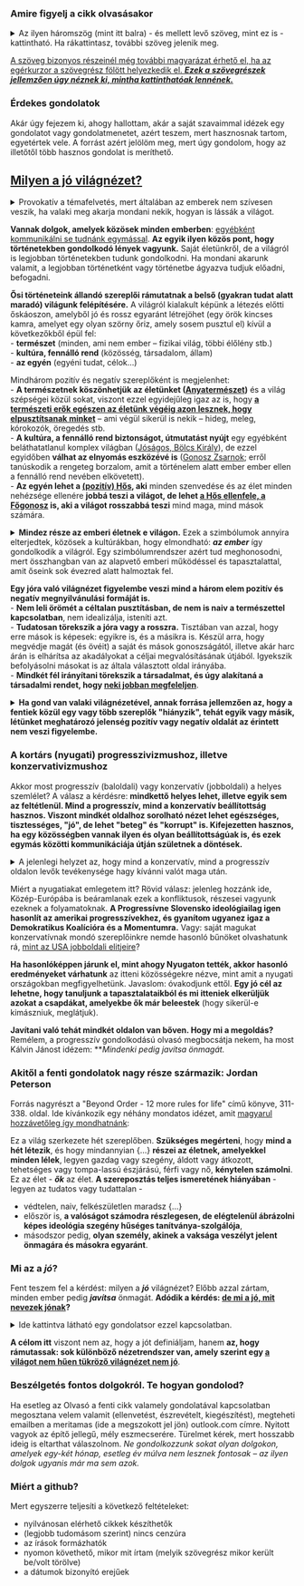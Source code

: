 ### Amire figyelj a cikk olvasásakor

<details>
<summary>Az ilyen háromszög (mint itt balra) - és mellett levő szöveg, mint ez is - kattintható. Ha rákattintasz, további szöveg jelenik meg.</summary>
Ezez a szövegek jellemzően bővebben kifejtik egyik vagy másik fő gondolatot. Azért szerkesztem meg így, hogy gyorsan tudj haladni a cikk lényegének elolvasásával, ha azt az adott gondolatot már jól ismered és/vagy nem hat neked furcsán.  
Viszont, ha esetleg a gondolat új neked és/vagy furcsán hat, furcsa érzésed van miatta, úgy érzed, valamiért az adott gondolat nem tetszik, de nem tudod egyből megmondani, hogy miért, akkor tudsz olvasni hozzá egy bővebb kifejtést, ami közelebb vezethet ahhoz, hogy rájöjj, miért érezted furcsának az adott gondolatot.
  <details>
  <summary>Emellett, érdekesek lehetnek a plusz gondolatuk... </summary>
  ...önmagukért is, de a cikk szerkesztésekor nem gondoltam úgy, hogy feltétlenül szükség van rájuk a fő mondanivalóm megértéséhez.
 </details> 
</details>

[id0]: ## "Az ilyenkor megjelenő információ tartalma pedig  
\- vagy tényekből, hivatkozásokból áll  
\- vagy magyarázza, hova vezet a link, ha a szöveg kattintható és rákattintanál,  
\- esetleg pusztán plusz gondolatok, viszont nem volt lehetséges vagy alkalmas megoldani ilyen háromszöggel, mint fentebb használtam."

[A szöveg bizonyos részeinél még további magyarázat érhető el, ha az egérkurzor a szövegrész fölött helyezkedik el. ***Ezek a szövegrészek jellemzően úgy néznek ki, mintha kattinthatóak lennének.***][id0]


### Érdekes gondolatok

Akár úgy fejezem ki, ahogy hallottam, akár a saját szavaimmal idézek egy gondolatot vagy gondolatmenetet, azért teszem, mert hasznosnak tartom, egyetértek vele. A forrást azért jelölöm meg, mert úgy gondolom, hogy az illetőtől több hasznos gondolat is meríthető.

[ht1-1]: ## "Mondhatjuk, hogy mindenki azt gondol, amit akar, de ez nem ilyen egyszerű. Sok pszichikai és ebből eredő (pl. pszichoszomatikus) gondja lehet az embernek abból kifolyólag, amit gondol, ahogy a világot látja. Még több gondot okozhatnak a világ realitásait nem tükröző világnézetek társadalmi szinten.
&nbsp;
Mondhatja bárki, hogy azt gondol, azt hisz, amit akar. Még ha így is lenne, akkor is jól tenné, ha igyekezne magát megfelelő gondolkodásra nevelni. Végeredményben ugyanis mindig ott van a világ kegyetlen realitása, ami elől ideig-óráig elbújhatunk, de amely ott vár ránk nap mint nap. 
Fogalmazzunk finoman így: igaz ugyan, hogy a vak szerencse nagyobb befolyással van az egyes egyének sorsára, boldogulására, mint sokszor szeretnénk, de a világ (világegyetem, Isten, evolúció – kinek hogy tetszik jobban) jóvoltából hosszabbtávon jobb esélyekhez, előnyhöz jutnak azok, akik világnézete jól megközelíti az objektív valóságot (igazságot), és hátrányba kerülnek azok, akik világnézete nem közelíti azt meg kellően." 
## [Milyen a jó világnézet?][ht1-1]

<details><summary>Provokatív a témafelvetés, mert általában az emberek nem szívesen veszik, ha valaki meg akarja mondani nekik, hogyan is lássák a világot.</summary>
    &nbsp;  
  
Két alapvetően különböző módja a világ látásának:   
  \-  <b>ha a benne található dolgokkal és azok leírásával</b> foglalkozunk ("the world as a place of things" - ez a tudományos megközelítés - amelynek hajlamosak vagyunk bizonyos körülmények között igen nagy jelentőséget tulajdonítani, viszont amely a legtöbb ember számára - ha nem értelmezhetetlen, akkor: - unalmas),   
\-  ha azzal foglalkozunk, <b>mit tehetünk, mit tegyünk a világban</b> ("the world as a place of action" - ez pedig az a megközelítés, amely az elménk számára alapértelmezett, és amelyet a legtöbb ember sokkal kevesebb erőfeszítéssel és mélyebben tud értelmezni, mint az előbbit).   
  
<details><summary>Jól érzékeltethető ez egy példán. Legyen ez a kémiai elemek periódusos rendszere... </summary> Kétségkívül fontos és nagyszerű felfedezés, sokmindent lehetővé tesz az ismerete. Viszont, ha valaki megkísérli előadni annak tartalmát, a legtöbb hallgató rögtön az elején elkezdene valami mással foglalkozni, valami másra gondolni - egyszerűen nem találná érdekesnek, nem volna képes kitartóan figyelni rá. Ha nagyobb sikert szeretne az előadó elérni a hallgatóinál, akkor a periódusos rendszer helyett mesélne nekik egy történetet. Akár szólhatna arról, ahogy az embített periódusos rendszert kidolgozták a tudósok, akik ezzel foglalkoztak. Ha 'jól' tud történetet mesélni, a legtöbb hallgatót magával tudná ragadni, és sokkal több információ maradna meg az emlékezetükben abból, amit mondott nekik, mint előbbi esetben. Ez nem véletlen.
Már kora gyermekkorban képesek vagyunk a hallott történeteket megérteni, továbbadni. Sokkal mélyebben van bennünk ez a képesség, mint a tudományos megközelítésre irányuló.</details>
</details>

[ht1-2]: ## "Pl. ha valaki azt mondja, 'mérges vagyok', értjük a közlés lényegét.  
Nem merül fel bennünk, hogy megkérdezzük: mit értesz az alatt, hogy 'mérges'. 
Tudjuk, milyen az, el tudjuk képzelni, mire gondol, értjük, hogy most akkor ez a beszélőre vonatkozik. 
Tehát közös tulajdonságunk, hogy néha mérgesek vagyunk és ezt fel tudjuk idézni és az is, hogy elfogadjuk különálló személynek egymást. 
Ez egy könnyen érthető példa."
**Vannak dolgok, amelyek közösek minden emberben**: [egyébként kommunikálni se tudnánk egymással][ht1-2]. 
**Az egyik ilyen közös pont, hogy történetekben gondolkodó lények vagyunk.** Saját életünkről, de a világról is legjobban történetekben tudunk gondolkodni. Ha mondani akarunk valamit, a legjobban történetként vagy történetbe ágyazva tudjuk előadni, befogadni.

**Ősi történeteink állandó szereplői rámutatnak a belső (gyakran tudat alatt maradó) világunk felépítésére.** A világról kialakult képünk a létezés előtti őskáoszon, amelyből jó és rossz egyaránt létrejöhet (egy örök kincses kamra, amelyet egy olyan szörny őriz, amely sosem pusztul el) kívül a következőkből épül fel:    
\-	**természet** (minden, ami nem ember – fizikai világ, többi élőlény stb.)   
\-	**kultúra, fennálló rend** (közösség, társadalom, állam)   
\-	**az egyén** (egyéni tudat, célok…)   

[ht1-2a]: ## "megszemélyesítő szereplők: 
magyarul: jóságos anya (Hamupipőke), a gyermeket ért átkot enyhító tizenkettedik javasasszony (Csipkerózsika), jótündérek
angol megfelelők: Benevolent Queen, Fairy Godmother"
[ht1-2b]: ## "megszemélyesítő szereplők: 
magyarul: Öreg Boszorkány (Jancsi és Juliska), Gonosz Királyné (Hófehérke és a hét törpe), a gyermeket megátkozó tizenharmadik javasasszony (Csipkerózsika)
angolul: Evil Queen, Goddess of Destruction and Death"
[ht1-2c]: ## "angolul: Wise King"
[ht1-2d]: ## "angolul: Authoritarian Tyrant"
[ht1-2e]: ## "angolul: Hero"
[ht1-2f]: ## "angolul: Adversary"
Mindhárom pozitív és negatív szereplőként is megjelenhet:    
\-	**A természetnek köszönhetjük az életünket ([Anyatermészet][ht1-2a])** és a világ szépségei közül sokat, viszont ezzel egyidejűleg igaz az is, hogy **[a természeti erők egészen az életünk végéig azon lesznek, hogy elpusztítsanak minket][ht1-2b]** – ami végül sikerül is nekik – hideg, meleg, kórokozók, öregedés stb.  
\-	**A kultúra, a fennálló rend biztonságot, útmutatást nyújt** egy egyébként beláthatatlanul komplex világban ([Jóságos, Bölcs Király][ht1-2c]), de ezzel egyidőben **válhat az elnyomás eszközévé is** ([Gonosz Zsarnok][ht1-2d]; erről tanúskodik a rengeteg borzalom, amit a történelem alatt ember ember ellen a fennálló rend nevében elkövetett).   
\-	**Az egyén lehet a [(pozitív) Hős][ht1-2e], aki** minden szenvedése és az élet minden nehézsége ellenére **jobbá teszi a világot, de lehet [a Hős ellenfele, a Főgonosz][ht1-2f] is, aki a világot rosszabbá teszi** mind maga, mind mások számára.

<details><summary>
<b>Mindez része az emberi életnek e világon.</b> Ezek a szimbólumok annyira elterjedtek, közösek a kultúrákban, hogy elmondható: <b><i>az ember</b></i> így gondolkodik a világról. Egy szimbólumrendszer azért tud meghonosodni, mert összhangban van az alapvető emberi működéssel és tapasztalattal, amit őseink sok évezred alatt halmoztak fel.
</summary>
&nbsp;  

[sziget1]: ## "Ez egy költői kép. Repülőgépekre ne gondoljunk itt."  
[sziget2]: ## "Egyrészt ott a kéklő óceán végtelenjének látványa. A sok szép szín stb.  
Másrészt viszont ott vannak a cápák, medúzák, örvények és a tengeri viharok."
Van még egy hasonlat, amely megvilágíthatja azt, amiről itt szó van.  Képzeljük el, hogy egy sziget partján vagyunk.  
\- Ha felfele nézünk, **az éjszakai égboltot látjuk. Ez az őskáosz.** Nem látjuk, mi van ott, és [nem is tudjuk sohasem megtapasztalni, megismerni][sziget1].  
\- Ha kinézünk **az óceán irányába. Ez a természet.** Ez is végtelen. Elvileg megismerhető, de nagyrészt ismeretlen. [Szép és veszélyes egyszerre][sziget2].  
\- **A sziget a kultúra, a társadalmi szerkezetek.** Felderítettük, ismerjük, tudunk vele számolni, lakhatóvá tettük.  
\- **A Hős és a Főgonosz pedig e szigeten élő egyén, az ikertestévével való örök küzdelemben.**  
  
</details>
  
  
[tszint1]: ## "Erről sokat lehetne írni, itt csak néhány pont.   
A jók csak a gonoszság elnyomását akarják elérni. Rendszerszinten biztosítani azt, hogy egy jó ember megvédhesse magát a támadásokkal szemben, azon felül szervezik a közös védekezést. A rosszak több elnyomást akarnak. Relatíve minél több koncentrált hatalom van, annál több lehetőség van arra, hogy a hatalmon levők szándékukon kívül, esetleg szándékosan ártsanak vele másoknak.  
Egy olyan berendezkedés, ahol az alul levők ki vannak szolgáltatva a feljebb levők kényének-kedvének, a gonoszságnak kedvez. Akkor is, ha azt a szlogent választják, hogy a hatalom azért kell, hogy az elesetteket segíthessék. Ez olyan hatalom, ami nem marad hosszútávon a jó szolgálatában."
**Egy jóra való világnézet figyelembe veszi mind a három elem pozitív és negatív megnyilvánulási formáját is.**    
\-	**Nem leli örömét a céltalan pusztításban, de nem is naiv a természettel kapcsolatban**, nem idealizálja, isteníti azt.    
\-	**Tudatosan törekszik a jóra vagy a rosszra.** Tisztában van azzal, hogy erre mások is képesek: egyikre is, és a másikra is. Készül arra, hogy megvédje magát (és övéit) a saját és mások gonoszságától, illetve akár harc árán is elhárítsa az akadályokat a céljai megvalósításának útjából. Igyekszik befolyásolni másokat is az általa választott oldal irányába.    
\-	**Mindkét fél irányítani törekszik a társadalmat, és úgy alakítaná a társadalmi rendet, hogy [neki jobban megfeleljen][tszint1]**.  

<details><summary>
<b>Ha gond van valaki világnézetével, annak forrása jellemzően az, hogy a fentiek közül egy vagy több szereplők "hiányzik", tehát egyik vagy másik, létünket meghatározó jelenség pozitív vagy negatív oldalát az érintett nem veszi figyelembe.</b></summary>

  &nbsp;  
Alább megadok néhány példát erre.

[hibvil4]: ## "Ritkán mondanák ezt így ki, de ilyesmire utal, ha valaki túl gyakran hangsúlyozza, hogy túlnépesedett a föld, csökkenteni kell a lakosság létszámát. Vagy ha valaki a COVID-nak drukkolt, a természet bosszújának eszközét látva benne, amit a természet az ellene az ember által elkövetett bűnök megtorlása végett eszközöl."  
  - Ha valakinél az *Anyatermészet* negatív párja hiányzik, az megnyilvánulhat úgy, hogy idealizálja a természetet, igen nagy értéket tulajdonít neki, nem fél tőle. Embertársait, akik a természet erőivel küzdenek (pl. kezdetleges körülmények között élő emberek, akik fát égetnek, a levegőt szennyezik, a szemetüket a természetbe rakják le stb.), igyekszik ebben akadályozni. Ha ez párosul azzal, hogy hiányzik a Bölcs Király és a Hős is, akkor kész lehet akár [tömeggyilkosságokat is elkövetni a környezetvédelem nevében][hibvil4].
  
[hibvil1]: ## "Ezt így ritkán mondaná ki. Legtöbbször az állatok, allergén növények, a kórokozó baktériumok és vírusok által jelentett veszélyeket hangsúlyozná, és ezek 'csökkentése érdekében történő' pusztítást úgy állítaná be, hogy az fájdalmas, de szükséges áldozat az egészség, illetve a társadalom felvirágzásának oltárán." 
- Ha valakinél az *Anyatermészet* hiányzik, az megnyilvánulhat úgy, hogy nem becsüli a természet értékeit, fél a természettől, [örömét leli annak pusztításában, fák kivágásában, gyomírtásban, fertőtlenítésben][hibvil1] stb.
  
[hibvil2]: ## "A halálbüntetést lehet ellenezni azért is, mert sohasem lehetünk teljesen biztosak az elkövető kilétében, motivációjában stb.  
Itt nem erről beszélek, hanem kifejezetten arról, akik azt mondják: ha biztosak lennénk a legsúlyosabb bűntettek megtervezett, aljas szándékból történő szándékos elkövetésében, a halálbüntetés - ezért vagy azért - akkor sem helyes."
- Ha valakinél hiányzik a Jóságos Király és a Gonosztevő, annak jele lehet az, hogy ha a társadalomban marginalizált egyéneket lát, akkor nem veti fel az egyének felelősségét, hanem a társadalomban keresi a hibát.
Ez olyan szélségekig fajulhat, hogy [nem támogatja a halálbüntetést még olyan hipotetikus esetben sem][hibvil2], ha teljesen bizonyos, hogy az érintett különös kegyetlenséggel, alávaló módon gyilkolt meg emberek tucatjait esetleg százait. Emögött az van, egyrészt, mivel (a *Jóságos Király* nélkül csak a *Gonosz Zsarnok* van) hogy a tömeggyilkost a társadalom áldozatának látja, keresi és megtalálja azt, ami a társadalomban rossz, és ami szerinte a bűncselekmények elkövetéséhez vezetett. Mivel viszont *a Főgonosz* hiányzik, csak a *Hős* van jelen, így az aki így gondolkodik, fel sem veti magában annak lehetőségét, hogy az az, aki így viselkedett, felelős a tetteiért, hanem meg akarja ezt az embert menteni, méltányos akar lenni vele, amennyire csak tud. Ugyanezen okból nem lát kockázatot abban sem, hogy az enyhe bánásmód milyen magatartás felé motiválja majd azokat, akik jelenleg még nem döntötték el, hogy hasonló útra lépnek-e, csak fontolgatják. 

[hibvil3]: https://www.facebook.com/notes/779094755991058/ "A témában írt korábbi jegyzetem olvasható a linkre kattintva."  
- Egy másik szélsőség az, amit azon beteg, rendellenességgel küzdő emberekkel kapcsolatos nézeteken figyelhetünk meg, akik nem azonosulnak a biológiai nemükkel. (Férfi testben nőnek érzik magukat. Vagy bármi másnak, ami nem férfi. Vagy női testben férfinek érzik magukat. Stb. stb.)
  Nem akarom lekicsinyleni a fájdalmukat, viszont akkor is tény, hogy ez nem egészséges állapot. Az, hogy két nem létezik, az nem a *társadalmi elnyomás része*; egyszerűen így működik a biológia, és - tetszik vagy sem - az emberi lény életében a biológia (egyelőre mindenképp) meghatározóbb, mint a genderelméletek. Nem indokolt tehát a nyelvünket és a kultúránk alapjait átalakítani, hogy az több "nem" elfogadására is alkalmassá váljon. Ugyanis csak két nem van. [Az egészséges ember vagy férfi vagy nő][hibvil3]. Jó, méltányolandó érzékenynek lenni a betegek irányába és nem okozni a szükségesnél nagyobb fájdalmat, de nem elfogadható az egészségeseket megbetegíteni azért, hogy a betegek ideig-óráig jobban érezhessék magukat.
  
</details>
  
### A kortárs (nyugati) progresszivizmushoz, illetve konzervativizmushoz

Akkor most progresszív (baloldali) vagy konzervatív (jobboldali) a helyes szemlélet?
A válasz a kérdésre: **mindkettő helyes lehet, illetve egyik sem az feltétlenül. Mind a progresszív, mind a konzervatív beállítottság hasznos. Viszont mindkét oldalhoz sorolható nézet lehet egészséges, tisztességes, "jó", de lehet "beteg" és "korrupt" is. Kifejezetten hasznos, ha egy közösségben vannak ilyen és olyan beállítottságúak is, és ezek egymás közötti kommunikáciája útján születnek a döntések.**
<details><summary>A jelenlegi helyzet az, hogy mind a konzervatív, mind a progresszív oldalon levők tevékenysége hagy kívánni valót maga után. </summary>

  &nbsp;   

[masvilh]: https://github.com/meritamas/cikkek/commit/aaae745034df0c2fd0e42988a4c72e49405b1f32 "Egy a második világháborúval kapcsolatos, szorosan nem ide kötődő tartalmű cikk érhető el a linkre kattintva."  
Ha az USA-t vagy Nyugat-Európát nézzük, az az érzésem támad, hogy <b>a progresszív oldal egy része túlburjánzott és úgy viselkedik mint egy rákos daganat</b> - amely önző módon mindent befalni akar, mindent bekebelez, és ami rajta kívül van, azt mindent elpusztít, majd végül maga is elpusztul, míg a <b>konzervatív oldal hatalomvágyó része szintén beteg, szíve mélyén féltékeny a baloldali tumorra, és szívesen csinálná ugyanazt, de nem tudja, mert gyengébb</b>, beépülni meg csak akkor engedik a baloldaliak, ha teljesen hasonlóvá lett hozzájuk (tehát ha feladja konzervatív-jobboldali mivoltát) - <b>a progresszív és konzervatív oldalnak a további jelentős része pedig mintha bénult állapotban lenne, mintha a fejét a homokba dugta volna, úgy tenne, mintha nem lenne semmi baj</b>. Ha viszont van [a második világháborúnak][masvilh] tanulsága, akkor az az, hogy ha kialakul egy olyan helyzet, hogy van egy vagy több kisgömböc, ami mindent bekebelezne, maga alá gyűrne, amit csak tud, az a többiekre is egzisztenciális veszélyt jelent.  

</details>

[trump1]: https://duna24.sk/blog/2021/01/08/az-igazsag-odaat-van-a-2020-as-usa-beli-elnokvalasztas-eredmenye/ "Egy cikk, ahol rámutatok az amerikai jobboldali elitek kollaborálására a balolali elitekkel, a jobboldali átlagember és szavazópolgár ellenében.  
&nbsp;
Visszatérő bírálat az USA-ban az ottani konzervatív képviselőkkel szemben az, hogy RINO-k, tehát csak nevükben konzervatívok. Szavaikban konzervatívok, a választás előtt, aztán elmennek Washingtonba és a társadalmi folyamatok szempontjából kuncsfontosságú ügyekben a pénzes kampányfinanszírozóik kérései, saját gyávaságuk miatt vagy bármilyen más okból gyakran együtt szavaznak a Baloldal embereivel.  
&nbsp;
Hogy korruptak, a hatalom és a pénz vonzza őket, nem törődnek az általuk képviseltek véleményével, akaratával, de sokszor azok jólétével sem."
Miért a nyugatiakat emlegetem itt? Rövid válasz: jelenleg hozzánk ide, Közép-Európába is beáramlanak ezek a konfliktusok, részesei vagyunk ezeknek a folyamatoknak. **A Progressívne Slovensko ideológiailag igen hasonlít az amerikai progresszívekhez, és gyanítom ugyanez igaz a Demokratikus Koalícióra és a Momentumra.** Vagy: saját magukat konzervatívnak mondó szereplőinkre nemde hasonló bűnöket olvashatunk rá, [mint az USA jobboldali elitjeire][trump1]?   

**Ha hasonlóképpen járunk el, mint ahogy Nyugaton tették, akkor hasonló eredményeket várhatunk** az itteni közösségekre nézve, mint amit a nyugati országokban megfigyelhetünk. Javaslom: óvakodjunk ettől. **Egy jó cél az lehetne, hogy tanuljunk a tapasztalataikból és mi itteniek elkerüljük azokat a csapdákat, amelyekbe ők már beleestek** (hogy sikerül-e kimászniuk, meglátjuk). 


**Javítani való tehát mindkét oldalon van bőven. Hogy mi a megoldás?** Remélem, a progresszív gondolkodású olvasó megbocsátja nekem, ha most Kálvin Jánost idézem: ***Mindenki pedig javítsa önmagát.*

### Akitől a fenti gondolatok nagy része származik: Jordan Peterson 
[idezet1]: ## "This is the structure of the world in {seven} characters.  
It is necessary to understand that all seven exist, and that they are all [...] elements of experience with whih every soul, rich, poor, blessed, cursed, talented, dull, male, female must inevitably contend. 
This is life - they are life. 
Partial knowledge of the cast, conscious or unconsicous, leaves you undefended; leaves you naive, unprepared {...} 
\- first, a needy acolyte for an ideology that will provide you with a partial and insufficient representation of reality 
\- second, someone blind in a manner dangerous to themsleves and others alike."
Forrás nagyrészt a "Beyond Order - 12 more rules for life" című könyve, 311-338. oldal. Ide kívánkozik egy néhány mondatos idézet, amit [magyarul hozzávetőleg így mondhatnánk][idezet1]:  


Ez a világ szerkezete hét szereplőben.
**Szükséges megérteni**, hogy **mind a hét létezik**, és hogy mindannyian {...} **részei az életnek, amelyekkel minden lélek**, legyen gazdag vagy szegény, áldott vagy átkozott, tehetséges vagy tompa-lassú észjárású, férfi vagy nő, **kénytelen számolni**. 
Ez az élet - ***ők*** az élet.
**A szereposztás teljes ismeretének hiányában** - legyen az tudatos vagy tudattalan - 
- védtelen, naiv, felkészületlen maradsz {...}
- először is, **a valóságot számodra részlegesen, de elégtelenül ábrázolni képes ideológia szegény hűséges tanítványa-szolgálója**, 
- másodszor pedig, **olyan személy, akinek a vaksága veszélyt jelent önmagára és másokra egyaránt**.

### Mi az a *jó*?

[maj2]: ## "Hogy döntöm el valamiről, hogy az jó-e vagy sem? 
Amikor fentebb azt mondtam, 'jó' világnézet, 'rossz' világnézet stb., milyen értelemben használtam a szavakat?"
Fent teszem fel a kérdést: milyen a ***jó*** világnézet? Előbb azzal zártam, minden ember pedig ***javítsa*** önmagát. **Adódik a kérdés: [de mi a jó, mit nevezek jónak][maj2]?** 

<details>
  <summary>Ide kattintva látható egy gondolatsor ezzel kapcsolatban.</summary>
  
[maj3]: ## "vagy ami arra vezet, vagy arra jellemző vagy azzal összefügg..."
**Mi a jó?** Egy szubjektív definíció: [az a jó, amit akar***ok***][maj3]. Előnye ennek a maghatározásnak, hogy talán félérjük ésszel, hogy értelmezhető, kiértékelhető, van válasz a kérdésre: "na és ez mit jelent a gyakorlatban?". Hátránya viszont az, hogy ez mindenkinek más, tehát sok hasznát nem vesszük: a jó szót szinonimájává tettük az egyéni akaratnak. 

[maj4]: ## "Ha van mindentudó lény, az meg tudná ezt is mondani, de mi innen csak a saját szemszögünkből látjuk a világot, amiről pedig egyáltalán nem egyértelmű, hogy azt egy értekeletlen szemlélődő bármivel jobb vagy rosszabb kiindulópontnak találná, mint bárki más nézőpontját."
[maj5]: ## "Még csak azt se mondhatjuk, hogy természetünk lenne az objektivitásra törekvés." 
Próbálkozhatunk objektivitással, de [nem vagyunk objektív][maj5] lények: [teljesen objektív szintre mi nem tudunk eljutni. Törekedhetünk viszont a megközelítésére][maj4].

[maj1]: ## "Isten a Bibliában az egyik helyen, amikor a nevét kérdezik, valahogy így válaszol: 'Az vagyok, aki Van.'"
**Mi a jó?** Egy egzisztencialista definíció lehetne ez: [Az a jó, ami van][maj1]. 
Ez majdnem azonos azzal a meghatározással: ***ami segíti az életet/túlélést***. Ha az evolóciós szelekció szempontjából nézzük, a (legalább közel-)azonosság belátható. Ami régebben volt, de nem szolgálta az életet/túlélést, az "kiszelektálódott", mára eltűnt. Tehát ami ma van, az az, ami korábban szolgálta az életet/túlélést. Ami pedig a jövőben lesz, az az, ami most szolgálja ezt. 

[maj6]: https://github.com/meritamas/cikkek/blob/main/2021.12.01.-A%20polgarsag%20eszmejenek%20visszaszorulasa%20a%20Nyugaton.md#a-polg%C3%A1rs%C3%A1g-eszm%C3%A9j%C3%A9nek-visszaszorul%C3%A1sa-a-nyugaton---egy-amerikai-n%C3%A9z%C5%91pont
**Mi a jó?** Egy ókori gondolat: [Mivel az emberek minden összefogása valamilyen jó célra mutat, a jó tehát az, amire minden mutat (a dolgok mutatnak)][maj6].

[maj7]: ## "segíti a céljának megvalósulását stb."
[maj8]: ## "pl. a szék, ha lehet ülni rajta; az ágy, ha alkalmas arra, hogy valaki kipihenje magát rajta stb."
**Mi a jó?** Egy utilitarista gondolat lehetne: az a jó ami [eléri a célját][maj7]? 
Jó a tárgy, ha alkalmas arra [a célra, amire megalkották][maj8].
Egy jó tudományos elmélet az, ami alkalmas arra a célra, amire (elvileg) kitalálták. Példák: fizikai elméletek, közgazdasági elméletek stb. Ez a cél gyakran az, hogy modellezze a világot, segítsen a világ megismerésében, döntések meghozatalában, de sokszor egyáltalán nem egyértelmű, hogy mi a cél. Például valakinek egy tudományos elmélet megalkotásával és elterjesztésével nemcsak az igazság megismerése, megismertetése lehet a célja, hanem célja lehet a társadalom megváltoztatása, hatalomszerzés, profit stb. Így jutunk el ooda, hogy ugyanazt a nyelvet beszéljük, de mégsem értjük egymást. Van egy elmélet: nem felel meg a valóságnak, de alkalmas a társadalom megváltoztatására. Az egyik embernek - aki azt akarja, hogy a tudományos elméletek az igazság megismerésére irányuljanak- ez az elmélet egy rossz elmélet, mert ennek a célnak nem felel meg. Egy másik ember - akinek a célja a tudománnyal a társadalom egy bizonyos módon történő megváltoztatása - ugyanez az elméletet jónak mondaná, ha számára kívánatos változást idéz elő. Tehát ez a megközelítés azt eredményezi, hogy a jó fogalma attól függ, hogy ki teszi fel a kérdést és őneki mi a célja. Visszajutottunk a szubjektív definíciónkhoz. ***Az a jó, amit akarok.*** (Az "amit akarok" és "ami a célom" kifejezések nem igazán  jelentése nem megkülönböztethető.)
Újabb kérdés adódik hát. **De mi a cél? Mi a *jó* cél?**

[maj10]: ## "Beletartozik minden ember? Vagy az emberiség részekre oszlik? Ha igen, ki dönti el, milyen részekre? 
Beletartoznak-e azok a tagok is, akik nem tudnak véleményt nyilvánítani az adott kérdésben?"
[maj11]: ## "Szavazással? Vagy valamely képviselői/elit réteg döntheti el a kérdést? Ha igen, ki dönti el, hogy ki tartozik ebbe a rétegbe? Mindenki szava ugyannyit számít? Ki és hogyan számolja össze a szavazatokat? Egyáltalán ki tódönti el, mi legyen a kérdés, amiben véleményt kell nyilvánítani? Stb. Stb. a kérdések sora végtelen."
Egy ateista megközelítés: **az a jó, amit a társadalom annak tart**. Ez egy csomó kérdést vet fel. [Kicsoda az a társadalom? Ki tart][maj10]ozik bele? [Hogyan tudható meg a társadalom véleménye][maj11] egyik vagy másik kérdésben? 

Egy Isten-hívő erre mondhatja ezt: *Isten jó, tehát az a jó, ami hasonló Istenhez, vagy amit Isten jónak tart*. Tehát ***egy cél akkor jó, ha az Istennek tetsző***.
Ide eljuthatunk az utilitarista megközelítésből is. Ha elfogadjuk, hogy 
- egy szék akkor jó, ha alkalmas annak a célnak az elérésére, amire alkotója megalkotta
- van a világnak teremtője, aki egyben az embereknek is alkotója  

akkor adott a válasz: egy **ember akkor jó, ha megfelel annak a célnak, amire alkotója szánta** (és ilyen célokat tűz ki magának és mindennek, ami felett hatalma van). 

[maj9]: https://github.com/meritamas/cikkek/blob/main/2021.11.15.-2022.06.26.-erdekes-gondolatok.md#az-ember-a-vil%C3%A1gban-az-%C3%A9rt%C3%A9krendje-visszat%C3%BCkr%C3%B6z%C5%91d%C3%A9s%C3%A9t-l%C3%A1tja-nem-valamilyen-objekt%C3%ADv-val%C3%B3s%C3%A1got-vagy-a-t%C3%A9nyeket-20220626 "Az összefüggés röviden kifejtve itt."
Mindez elméletileg jól hangzik, de újabb problémákat vet fel. Rendben: de van-e a világnak (és így az embernek) alkotója? Ha igen, ez az alkotó, milyen célra szánta az embert? Ha nincs alkotó, akkor mi a helyzet? Egyáltalán tudható ez? Ha nincsenek ez irányban objektív bizonyítékok, akkor megintcsak nem ugyanoda jutunk vissza: mindenki azt gondol ebben a kérdésben, amit [maga legjobbnak lát, amit megintcsak az ő céljai, az ő akarata/értékrendje határoz meg][maj9]? C.S. Lewis a *Mere Christianity* című művében tett egy kísérletet arra, hogy előadja a keresztény világnézetet, és egy egyéni tapasztalatokon alapuló érvelést mellette. Érvelése meggyőző, de ez nem vesz el abból, hogy Isten léte és a róla egyik vagy másik csoport által kialakított kép helyessége egyáltalán nem magától értetődő.

Jordan Peterson saját elmondása szerint sokat közdött ezzel a kérdéssel. Egyszer azt mondta, hogy a legjobb megközelítés eddig, amit talált, az a fordított megközelítés. Mivel nagyon nehéz megmondani, mi a jó, hát próbáljuk meg meghatározni azt, hogy mi a rossz. HA ezt megtettük, mondhatjuk, hogy a jó a rossz ellentéte.
Tehát a kérdés: mi a rossz? 
Peterson válasza: A szükségtelen emberi szenvedés rossz. 
Ha innen nézzük, az a tett, amelynek szükségtelen - egyébként elkerülhető - emberi szenvedés a következménye, rossz. Az a tett, amely hozzásegít, hogy elkerüljünk emberi szenvedést, jó. A szenvedés nem annyira szubjektív, mint hinnénk. Viszonylag jól tudni lehet, hogy mi okoz egy embernek szenvedést és mitől múlik el a szenvedés, tehát az ilyen meghatározás viszonylag objektív lesz - szerinte.
</details>

[maj12]: ## "Talán, ha a 'társadalomra' bíznánk a kérdés eldöntését... akkor lehetne a dolgokat pl. így manipulálni egy hedonista megközelítés irányába:
'Végső soron jó dolog, ha téves képünk van a világról, ha attól jobban érezzük magunkat. Tehát mindenki higgye az, amitől a legjobban érzi magát.'
Itt is gondot tud viszont jelenteni az, hogy hosszabb távon vizsgálva olyan eredményeket ad egy ilyen megközelítés, amelyektől egyre kevesebben éreznék jól magukat, tehát akkor eszerint a megítélés szerint is igen kevesen tartanának jónak. El lehet rejtőzni, de a valóság előbb-utóbb megtalál és bekopog. El lehet egy ideig zárkózni, de egy idő után ránk rúgja az ajtót."
**A célom itt** viszont nem az, hogy a jót definiáljam, hanem **az, hogy rámutassak: sok különböző nézetrendszer van, amely szerint egy [a világot nem hűen tükröző világnézet nem jó][maj12]**.

### Beszélgetés fontos dolgokról. Te hogyan gondolod?
Ha esetleg az Olvasó a fenti cikk valamely gondolatával kapcsolatban megosztana velem valamit (ellenvetést, észrevételt, kiegészítést), megteheti emailben a meritamas (ide a megszokott jel jön) outlook.com címre. Nyitott vagyok az építő jellegű, mély eszmecserére.
Türelmet kérek, mert hosszabb ideig is eltarthat válaszolnom. *Ne gondolkozzunk sokat olyan dolgokon, amelyek egy-két hónap, esetleg év múlva nem lesznek fontosak – az ilyen dolgok ugyanis már ma sem azok.*

### Miért a github?
Mert egyszerre teljesíti a következő feltételeket:<ul>
<li>nyilvánosan elérhető cikkek készíthetők</li>
<li>(legjobb tudomásom szerint) nincs cenzúra</li>
<li>az írások formázhatók</li>
<li>nyomon követhető, mikor mit írtam (melyik szövegrész mikor került be/volt törölve)</li>
<li>a dátumok bizonyító erejűek</li>
</ul>
